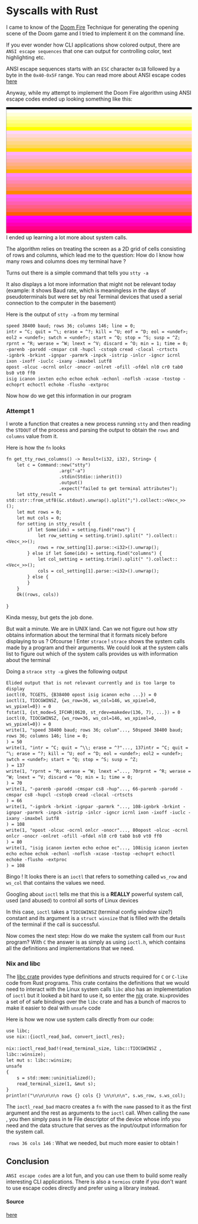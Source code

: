 # Syscalls with Rust

I came to know of the [Doom Fire](http://fabiensanglard.net/doom_fire_psx/) Technique for generating the opening scene of the Doom game and I tried to implement it on the command line.

If you ever wonder how CLI applications show colored output, there are `ANSI escape sequences` that one can output for controlling color, text highlighting etc. 

ANSI escape sequences starts with an `ESC` character `0x1B` followed by a byte in the `0x40-0x5F` range. You can read more about ANSI escape codes [here](https://en.wikipedia.org/wiki/ANSI_escape_code)

Anyway, while my attempt to implement the Doom Fire algorithm using ANSI escape codes ended up looking something like this:

<img src="/articles/doomfail.png" alt="failure at implementing Doom fire"></img>
I ended up learning a lot more about system calls. 

The algorithm relies on treating the screen as a 2D grid of cells consisting of rows and columns, which lead me to the question: How do I know how many rows and columns does my terminal have ?

Turns out there is a simple command that tells you
`stty -a`

It also displays a lot more information that might not be relevant today (example: it shows Baud rate, which is meaningless in the days of pseudoterminals but were set by real Terminal devices that used a serial connection to the computer in the basement)

Here is the output of `stty -a` from my terminal
```
speed 38400 baud; rows 36; columns 146; line = 0;
intr = ^C; quit = ^\; erase = ^?; kill = ^U; eof = ^D; eol = <undef>; eol2 = <undef>; swtch = <undef>; start = ^Q; stop = ^S; susp = ^Z;
rprnt = ^R; werase = ^W; lnext = ^V; discard = ^O; min = 1; time = 0;
-parenb -parodd -cmspar cs8 -hupcl -cstopb cread -clocal -crtscts
-ignbrk -brkint -ignpar -parmrk -inpck -istrip -inlcr -igncr icrnl ixon -ixoff -iuclc -ixany -imaxbel iutf8
opost -olcuc -ocrnl onlcr -onocr -onlret -ofill -ofdel nl0 cr0 tab0 bs0 vt0 ff0
isig icanon iexten echo echoe echok -echonl -noflsh -xcase -tostop -echoprt echoctl echoke -flusho -extproc

```

Now how do we get this information in our program

### Attempt 1

I wrote a function that creates a new process running `stty` and then reading the `STDOUT` of the process and parsing the output to obtain the `rows` and `columns` value from it. 

Here is how the `fn` looks
```
fn get_tty_rows_columns() -> Result<(i32, i32), String> {
    let c = Command::new("stty")
                    .arg("-a")
                    .stdin(Stdio::inherit())
                    .output()
                    .expect("failed to get terminal attributes");
    let stty_result = std::str::from_utf8(&c.stdout).unwrap().split(";").collect::<Vec<_>>();
    let mut rows = 0;
    let mut cols = 0;
    for setting in stty_result {
        if let Some(idx) = setting.find("rows") {
            let row_setting = setting.trim().split(" ").collect::<Vec<_>>();
            rows = row_setting[1].parse::<i32>().unwrap();
        } else if let Some(idx) = setting.find("columns") {
            let col_setting = setting.trim().split(" ").collect::<Vec<_>>();
            cols = col_setting[1].parse::<i32>().unwrap();
        } else {
        }
    }
    Ok((rows, cols))

}
```

Kinda messy, but gets the job done. 

But wait a minute. We are in UNIX land. Can we not figure out how stty obtains information about the terminal that it formats nicely before displaying to us ? Ofcourse ! Enter `strace` !
`strace` shows the system calls made by a program and their arguments. We could look at the system calls list to figure out which of the system calls provides us with information about the terminal 

Doing a `strace stty -a` gives the following output
```
Elided output that is not relevant currently and is too large to display
ioctl(0, TCGETS, {B38400 opost isig icanon echo ...}) = 0
ioctl(1, TIOCGWINSZ, {ws_row=36, ws_col=146, ws_xpixel=0, ws_ypixel=0}) = 0
fstat(1, {st_mode=S_IFCHR|0620, st_rdev=makedev(136, 7), ...}) = 0
ioctl(0, TIOCGWINSZ, {ws_row=36, ws_col=146, ws_xpixel=0, ws_ypixel=0}) = 0
write(1, "speed 38400 baud; rows 36; colum"..., 50speed 38400 baud; rows 36; columns 146; line = 0;
) = 50
write(1, "intr = ^C; quit = ^\\; erase = ^?"..., 137intr = ^C; quit = ^\; erase = ^?; kill = ^U; eof = ^D; eol = <undef>; eol2 = <undef>; swtch = <undef>; start = ^Q; stop = ^S; susp = ^Z;
) = 137
write(1, "rprnt = ^R; werase = ^W; lnext ="..., 70rprnt = ^R; werase = ^W; lnext = ^V; discard = ^O; min = 1; time = 0;
) = 70
write(1, "-parenb -parodd -cmspar cs8 -hup"..., 66-parenb -parodd -cmspar cs8 -hupcl -cstopb cread -clocal -crtscts
) = 66
write(1, "-ignbrk -brkint -ignpar -parmrk "..., 108-ignbrk -brkint -ignpar -parmrk -inpck -istrip -inlcr -igncr icrnl ixon -ixoff -iuclc -ixany -imaxbel iutf8
) = 108
write(1, "opost -olcuc -ocrnl onlcr -onocr"..., 80opost -olcuc -ocrnl onlcr -onocr -onlret -ofill -ofdel nl0 cr0 tab0 bs0 vt0 ff0
) = 80
write(1, "isig icanon iexten echo echoe ec"..., 108isig icanon iexten echo echoe echok -echonl -noflsh -xcase -tostop -echoprt echoctl echoke -flusho -extproc
) = 108
```

Bingo ! It looks there is an `ioctl` that refers to something called `ws_row` and `ws_col` that contains the values we need. 

Googling about `ioctl` tells me that this is a **REALLY** powerful system call, used (and abused) to control all sorts of Linux devices 

In this case, `ioctl` takes a `TIOCGWINSZ` (terminal config window size?) constant and its argument is a `struct winsize` that is filled with the details of the terminal if the call is successful.

Now comes the next step: How do we make the system call from our `Rust` program? With `C` the answer is as simply as using `ioctl.h`, which contains all the definitions and implementations that we need. 


### Nix and libc

The [libc crate](https://github.com/rust-lang/libc) provides type definitions and structs required for `C` or `C-like` code from Rust programs. This crate contains the definitions that we would need to interact with the Linux system calls
`libc` also has an implementation of `ioctl` but it looked a bit hard to use it, so enter the [nix](https://docs.rs/crate/nix/0.13.0) crate. `Nix`provides a set of of safe bindings over the `libc` crate and has a bunch of macros to make it easier to deal with `unsafe` code

Here is how we now use system calls directly from our code:
```
use libc;
use nix::{ioctl_read_bad, convert_ioctl_res};

nix::ioctl_read_bad!(read_terminal_size, libc::TIOCGWINSZ , libc::winsize);
let mut s: libc::winsize;
unsafe 
{
    s = std::mem::uninitialized();
    read_terminal_size(1, &mut s);
}
println!("\n\n\n\n\n rows {} cols {} \n\n\n\n", s.ws_row, s.ws_col);

```
The `ioctl_read_bad` macro creates a `fn` with the `name` passed to it as the first argument and the rest as arguments to the `ioctl` call. 
When calling the  `name` , you then simply pass in te File descriptor of the device whose info you need and the data structure that serves as the input/output information for the system call. 

 ` rows 36 cols 146` : What we needed, but much more easier to obtain ! 

## Conclusion

`ANSI escape codes` are a lot fun, and you can use them to build some really interesting CLI applications. There is also a `termios` crate if you don't want to use escape codes directly and prefer using a library instead.


#### Source
[here](https://gist.github.com/GoWind/da57f0191d832b0c74f2eed8283fa800)

